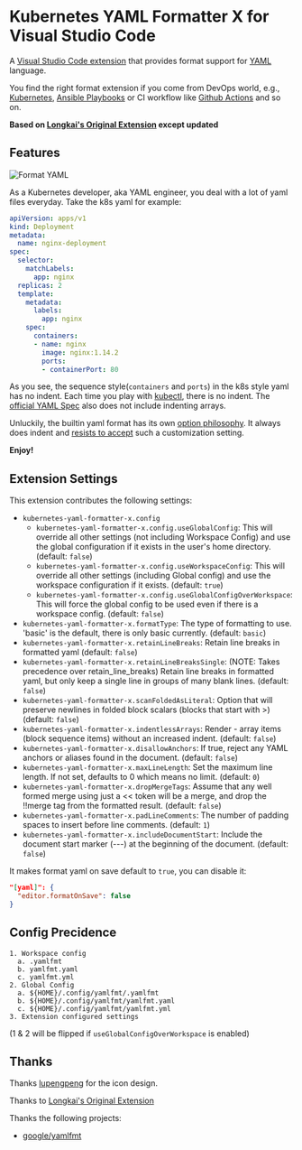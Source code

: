 # Kubernetes YAML Formatter X for Visual Studio Code

A [Visual Studio Code extension](https://marketplace.visualstudio.com/items?itemName=kiliantyler.kubernetes-yaml-formatter-x) that provides format support for [YAML](https://yaml.org) language.

You find the right format extension if you come from DevOps world, e.g., [Kubernetes](https://kubernetes.io/docs/concepts/), [Ansible Playbooks](https://docs.ansible.com/ansible/latest/user_guide/playbooks_intro.html) or CI workflow like [Github Actions](https://docs.github.com/en/actions) and so on.

**Based on [Longkai's Original Extension](https://github.com/longkai/kubernetes-yaml-formatter) except updated**

## Features

![Format YAML](images/showcase.gif)

As a Kubernetes developer, aka YAML engineer, you deal with a lot of yaml files everyday. Take the k8s yaml for example:

```yaml
apiVersion: apps/v1
kind: Deployment
metadata:
  name: nginx-deployment
spec:
  selector:
    matchLabels:
      app: nginx
  replicas: 2
  template:
    metadata:
      labels:
        app: nginx
    spec:
      containers:
      - name: nginx
        image: nginx:1.14.2
        ports:
        - containerPort: 80
```

As you see, the sequence style(`containers` and `ports`) in the k8s style yaml has no indent. Each time you play with [kubectl](https://kubernetes.io/docs/reference/kubectl/), there is no indent. The [official YAML Spec](https://yaml.org/spec/1.2.2/#chapter-4-syntax-conventions) also does not include indenting arrays.

Unluckily, the builtin yaml format has its own [option philosophy](https://prettier.io/docs/en/option-philosophy.html). It always does indent and [resists to accept](https://github.com/prettier/prettier/issues/12385) such a customization setting.

**Enjoy!**

## Extension Settings

This extension contributes the following settings:

* `kubernetes-yaml-formatter-x.config`
  * `kubernetes-yaml-formatter-x.config.useGlobalConfig`: This will override all other settings (not including Workspace Config) and use the global configuration if it exists in the user's home directory. (default: `false`)
  * `kubernetes-yaml-formatter-x.config.useWorkspaceConfig`: This will override all other settings (including Global config) and use the workspace configuration if it exists. (default: `true`)
  * `kubernetes-yaml-formatter-x.config.useGlobalConfigOverWorkspace`: This will force the global config to be used even if there is a workspace config. (default: `false`)
* `kubernetes-yaml-formatter-x.formatType`: The type of formatting to use. 'basic' is the default, there is only basic currently. (default: `basic`)
* `kubernetes-yaml-formatter-x.retainLineBreaks`: Retain line breaks in formatted yaml (default: `false`)
* `kubernetes-yaml-formatter-x.retainLineBreaksSingle`: (NOTE: Takes precedence over retain_line_breaks) Retain line breaks in formatted yaml, but only keep a single line in groups of many blank lines. (default: `false`)
* `kubernetes-yaml-formatter-x.scanFoldedAsLiteral`: Option that will preserve newlines in folded block scalars (blocks that start with >) (default: `false`)
* `kubernetes-yaml-formatter-x.indentlessArrays`: Render - array items (block sequence items) without an increased indent. (default: `false`)
* `kubernetes-yaml-formatter-x.disallowAnchors`: If true, reject any YAML anchors or aliases found in the document. (default: `false`)
* `kubernetes-yaml-formatter-x.maxLineLength`: Set the maximum line length. If not set, defaults to 0 which means no limit. (default: `0`)
* `kubernetes-yaml-formatter-x.dropMergeTags`: Assume that any well formed merge using just a << token will be a merge, and drop the !!merge tag from the formatted result. (default: `false`)
* `kubernetes-yaml-formatter-x.padLineComments`: The number of padding spaces to insert before line comments. (default: `1`)
* `kubernetes-yaml-formatter-x.includeDocumentStart`: Include the document start marker (---) at the beginning of the document. (default: `false`)

It makes format yaml on save default to `true`, you can disable it:

```json
"[yaml]": {
  "editor.formatOnSave": false
}
```

## Config Precidence

```
1. Workspace config
  a. .yamlfmt
  b. yamlfmt.yaml
  c. yamlfmt.yml
2. Global Config
  a. ${HOME}/.config/yamlfmt/.yamlfmt
  b. ${HOME}/.config/yamlfmt/yamlfmt.yaml
  c. ${HOME}/.config/yamlfmt/yamlfmt.yml
3. Extension configured settings
```
(1 & 2 will be flipped if `useGlobalConfigOverWorkspace` is enabled)

## Thanks

Thanks [lupengpeng](https://github.com/iamlupeng1991) for the icon design.

Thanks to [Longkai's Original Extension](https://github.com/longkai/kubernetes-yaml-formatter)

Thanks the following projects:

* [google/yamlfmt](https://github.com/google/yamlfmt)
